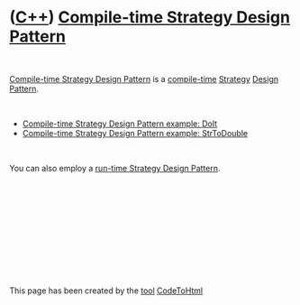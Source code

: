 



 

 

 

 

 

([C++](Cpp.md)) [Compile-time Strategy Design Pattern](CppCtStrategyDesignPattern.md)
=======================================================================================

 

[Compile-time Strategy Design Pattern](CppCtStrategyDesignPattern.md)
is a [compile-time](CppCompileTime.md)
[Strategy](CppDesignPatternStrategy.md) [Design
Pattern](CppDesignPattern.md).

 

-   [Compile-time Strategy Design Pattern example:
    DoIt](CppCtStrategyDesignPatternExampleDoIt.md)
-   [Compile-time Strategy Design Pattern example:
    StrToDouble](CppCtStrategyDesignPatternExampleStrToDouble.md)

 

You can also employ a [run-time Strategy Design
Pattern](CppStrategyDesignPatternExampleStrToDouble.md).

 

 

 

 

 





 




This page has been created by the [tool](Tools.md)
[CodeToHtml](ToolCodeToHtml.md)
